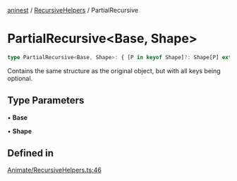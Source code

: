 [aninest](../../index.md) / [RecursiveHelpers](../index.md) / PartialRecursive

# PartialRecursive\<Base, Shape\>

```ts
type PartialRecursive<Base, Shape>: { [P in keyof Shape]?: Shape[P] extends Base ? Base : PartialRecursive<Base, Shape[P]> };
```

Contains the same structure as the original object, but with all keys
being optional.

## Type Parameters

• **Base**

• **Shape**

## Defined in

[Animate/RecursiveHelpers.ts:46](https://github.com/zphrs/aninest/blob/c0759892862ca3c4697d159317f2939666662924/core/src/Animate/RecursiveHelpers.ts#L46)
